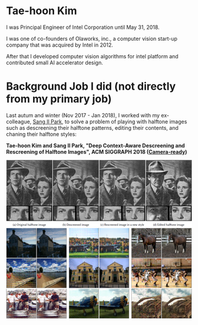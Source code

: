 # Tae-hoon Kim
I was Principal Engineer of Intel Corporation until May 31, 2018.

I was one of co-founders of Olaworks, inc., a computer vision start-up company that was acquired by Intel in 2012. 

After that I developed computer vision algorithms for intel platform and contributed small AI accelerator design.


# Background Job I did (not directly from my primary job)
Last autum and winter (Nov 2017 - Jan 2018), I worked with my ex-colleague, [Sang Il Park](http://dasan.sejong.ac.kr/~sipark/), to solve a problem of playing with halftone images such as descreening their halftone patterns, editing their contents, and chaning their halftone styles:

**Tae-hoon Kim and Sang Il Park, "Deep Context-Aware Descreening and Rescreening of Halftone Images", ACM SIGGRAPH 2018 ([Camera-ready](https://github.com/thnkim/thnkim.github.com/raw/master/DeepHalftoneDescreening.pdf))**

<img src="descreen_teaser.png" width="1280">
<img src="descreen_results.png" width="1280">
